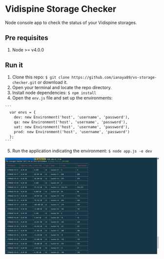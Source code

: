 # Vidispine Storage Checker
Node console app to check the status of your Vidispine storages.

## Pre requisites
  1. Node  >= v4.0.0

## Run it
  1. Clone this repo: `$ git clone https://github.com/ianaya89/vs-storage-checker.git` or download it.
  2. Open your terminal and locate the repo directory.
  3. Install node dependencies: `$ npm install`
  4. Open the `env.js` file and set up the environments:
    
    ```
      var envs = {
        dev: new Environment('host', 'username', 'password'),
        qa: new Environment('host', 'username', 'password'),
        uat: new Environment('host', 'username', 'password'),
        prod: new Environment('host', 'username', 'password')
      };
    ```

  5. Run the application indicating the environment: `$ node app.js -e dev`

<p style="text-align: center">
  <img src="img/output.png" alt="output">
</p>
